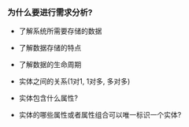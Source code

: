 ### 为什么要进行需求分析?

+ 了解系统所需要存储的数据
+ 了解数据存储的特点
+ 了解数据的生命周期

+ 实体之间的关系(1对1, 1对多, 多对多)
+ 实体包含什么属性?
+ 实体的哪些属性或者属性组合可以唯一标识一个实体?



